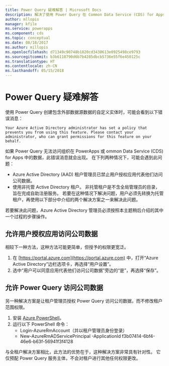 ```yaml
---
title: Power Query 疑难解答 | Microsoft Docs
description: 解决了使用 Power Query 在 Common Data Service (CDS) for Apps 中创建自定义实体时遇到的问题。
author: mllopis
manager: kfile
ms.service: powerapps
ms.component: cds
ms.topic: conceptual
ms.date: 08/18/2017
ms.author: millopis
ms.openlocfilehash: d71349c90748b1820cd3430613e0925498ce9793
ms.sourcegitcommit: b3b6118790d6b7b4285dbcb5736e55f6e450125c
ms.translationtype: HT
ms.contentlocale: zh-CN
ms.lasthandoff: 05/15/2018
---
```

# <a name="troubleshooting-power-query"></a>Power Query 疑难解答
使用 Power Query 创建包含外部数据源数据的自定义实体时，可能会看到以下错误消息：

`Your Azure Active Directory administrator has set a policy that prevents you from using this feature. Please contact your administrator, who can grant permissions for this feature on your behalf.`

如果 Power Query 无法访问组织在 PowerApps 或 ommon Data Service (CDS) for Apps 中的数据，此错误消息就会出现。 在下列两种情况下，可能会遇到此问题：

* Azure Active Directory (AAD) 租户管理员已禁止用户授权应用代表他们访问公司数据。
* 使用非托管 Active Directory 租户。 非托管租户是不含全局管理员的目录，旨在完成自助注册服务。 若要在这种情况下解决问题，用户必须先转换为托管租户，再使用以下部分中介绍的两个解决方案之一来解决此问题。

若要解决此问题，Azure Active Directory 管理员必须按照本主题稍后介绍的其中一个过程的步骤操作。

## <a name="allow-users-to-consent-to-apps-that-access-company-data"></a>允许用户授权应用访问公司数据
相较下一种方法，这种方法可能更简单，但授予的权限更宽泛。

1. 在 [https://portal.azure.com](https://portal.azure.com) 中，打开“Azure Active Directory”边栏选项卡，再选择“用户设置”。
2. 选中“用户可以同意应用代表他们访问公司数据”旁边的“是”，再选择“保存”。

## <a name="allow-power-query-to-access-company-data"></a>允许 Power Query 访问公司数据
另一种解决方案是让租户管理员授权 Power Query 访问公司数据，而不修改租户范围权限。

1. 安装 [Azure PowerShell](https://docs.microsoft.com/powershell/azure/install-azurerm-ps)。
2. 运行以下 PowerShell 命令：
   * Login-AzureRmAccount（并以租户管理员身份登录）
   * New-AzureRmADServicePrincipal -ApplicationId f3b07414-6bf4-46e6-b63f-56941f3f4128

与全租户解决方案相比，此方法的优势在于，这种解决方案非常具有针对性。 它仅预配 Power Query 服务主体，不会对租户进行其他任何权限更改。

